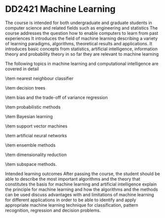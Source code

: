 # DD2421 Machine Learning
 
The course is intended for both undergraduate and graduate students in computer science and related fields such as engineering and statistics The course addresses the question how to enable computers to learn from past experiences It introduces the field of machine learning describing a variety of learning paradigms, algorithms, theoretical results and applications. It introduces basic concepts from statistics, artificial intelligence, information theory and probability theory in so far they are relevant to machine learning

The following topics in machine learning and computational intelligence are covered in detail

\item nearest neighbour classifier

\item decision trees

\item  bias and the trade-off of variance
regression

\item probabilistic methods

\item Bayesian learning

\item support vector machines

\item artificial neural networks

\item ensemble methods

\item dimensionality reduction

\item subspace methods.

Intended learning outcomes
After passing the course, the student should be able to describe the most important algorithms and the theory that constitutes the basis for machine learning and artificial intelligence
explain the principle for machine learning and how the algorithms and the methods can be used
discuss advantages with and limitations of machine learning for different applications
in order to be able to identify and apply appropriate machine learning technique for classification, pattern recognition, regression and decision problems.